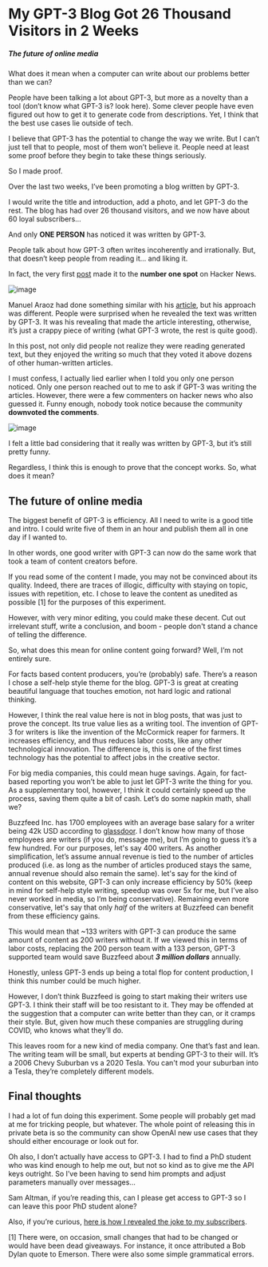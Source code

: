 # My GPT-3 Blog Got 26 Thousand Visitors in 2 Weeks
##### The future of online media

What does it mean when a computer can write about our problems better than we can?

People have been talking a lot about GPT-3, but more as a novelty than a tool (don’t know what GPT-3 is? look here). Some clever people have even figured out how to get it to generate code from descriptions. Yet, I think that the best use cases lie outside of tech.

I believe that GPT-3 has the potential to change the way we write. But I can’t just tell that to people, most of them won’t believe it. People need at least some proof before they begin to take these things seriously.

So I made proof.

Over the last two weeks, I’ve been promoting a blog written by GPT-3.

I would write the title and introduction, add a photo, and let GPT-3 do the rest. The blog has had over 26 thousand visitors, and we now have about 60 loyal subscribers...

And only **ONE PERSON** has noticed it was written by GPT-3.

People talk about how GPT-3 often writes incoherently and irrationally. But, that doesn’t keep people from reading it… and liking it.

In fact, the very first [post](https://adolos.substack.com/p/feeling-unproductive-maybe-you-should) made it to the **number one spot** on Hacker News.

![image](https://liamporr.com/adolosHnFrontPage.png)

Manuel Araoz had done something similar with his [article](https://maraoz.com/2020/07/18/openai-gpt3/), but his approach was different. People were surprised when he revealed the text was written by GPT-3. It was his revealing that made the article interesting, otherwise, it’s just a crappy piece of writing (what GPT-3 wrote, the rest is quite good).

In this post, not only did people not realize they were reading generated text, but they enjoyed the writing so much that they voted it above dozens of other human-written articles.

I must confess, I actually lied earlier when I told you only one person noticed. Only one person reached out to me to ask if GPT-3 was writing the articles. However, there were a few commenters on hacker news who also guessed it. Funny enough, nobody took notice because the community **downvoted the comments**.

![image](https://liamporr.com/adolosComment.png)

I felt a little bad considering that it really was written by GPT-3, but it’s still pretty funny.

Regardless, I think this is enough to prove that the concept works. So, what does it mean?

## The future of online media
The biggest benefit of GPT-3 is efficiency. All I need to write is a good title and intro. I could write five of them in an hour and publish them all in one day if I wanted to.

In other words, one good writer with GPT-3 can now do the same work that took a team of content creators before.

If you read some of the content I made, you may not be convinced about its quality. Indeed, there are traces of illogic, difficulty with staying on topic, issues with repetition, etc. I chose to leave the content as unedited as possible [1] for the purposes of this experiment.

However, with very minor editing, you could make these decent. Cut out irrelevant stuff, write a conclusion, and boom - people don't stand a chance of telling the difference.

So, what does this mean for online content going forward? Well, I’m not entirely sure.

For facts based content producers, you’re (probably) safe. There’s a reason I chose a self-help style theme for the blog. GPT-3 is great at creating beautiful language that touches emotion, not hard logic and rational thinking.

However, I think the real value here is not in blog posts, that was just to prove the concept. Its true value lies as a writing tool. The invention of GPT-3 for writers is like the invention of the McCormick reaper for farmers. It increases efficiency, and thus reduces labor costs, like any other technological innovation. The difference is, this is one of the first times technology has the potential to affect jobs in the creative sector.

For big media companies, this could mean huge savings. Again, for fact-based reporting you won’t be able to just let GPT-3 write the thing for you. As a supplementary tool, however, I think it could certainly speed up the process, saving them quite a bit of cash. Let’s do some napkin math, shall we?

Buzzfeed Inc. has 1700 employees with an average base salary for a writer being 42k USD according to [glassdoor](https://www.glassdoor.com/Salary/BuzzFeed-Writer-Salaries-E496875_D_KO9,15.htm). I don’t know how many of those employees are writers (if you do, message me), but I’m going to guess it’s a few hundred. For our purposes, let's say 400 writers. As another simplification, let’s assume annual revenue is tied to the number of articles produced (i.e. as long as the number of articles produced stays the same, annual revenue should also remain the same). let's say for the kind of content on this website, GPT-3 can only increase efficiency by 50% (keep in mind for self-help style writing, speedup was over 5x for me, but I’ve also never worked in media, so I’m being conservative). Remaining even more conservative, let's say that only _half_ of the writers at Buzzfeed can benefit from these efficiency gains.

This would mean that ~133 writers with GPT-3 can produce the same amount of content as 200 writers without it. If we viewed this in terms of labor costs, replacing the 200 person team with a 133 person, GPT-3 supported team would save Buzzfeed about ***3 million dollars*** annually.

Honestly, unless GPT-3 ends up being a total flop for content production, I think this number could be much higher.

However, I don’t think Buzzfeed is going to start making their writers use GPT-3. I think their staff will be too resistant to it. They may be offended at the suggestion that a computer can write better than they can, or it cramps their style. But, given how much these companies are struggling during COVID, who knows what they’ll do.

This leaves room for a new kind of media company. One that’s fast and lean. The writing team will be small, but experts at bending GPT-3 to their will. It’s a 2006 Chevy Suburban vs a 2020 Tesla. You can't mod your suburban into a Tesla, they’re completely different models.

## Final thoughts
I had a lot of fun doing this experiment. Some people will probably get mad at me for tricking people, but whatever. The whole point of releasing this in private beta is so the community can show OpenAI new use cases that they should either encourage or look out for.

Oh also, I don’t actually have access to GPT-3. I had to find a PhD student who was kind enough to help me out, but not so kind as to give me the API keys outright. So I’ve been having to send him prompts and adjust parameters manually over messages…

Sam Altman, if you’re reading this, can I please get access to GPT-3 so I can leave this poor PhD student alone?

Also, if you’re curious, [here is how I revealed the joke to my subscribers](https://adolos.substack.com/p/what-i-would-do-with-gpt-3-if-i-had).

[1] There were, on occasion, small changes that had to be changed or would have been dead giveaways. For instance, it once attributed a Bob Dylan quote to Emerson. There were also some simple grammatical errors.
